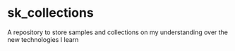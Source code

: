 # sk_collections
A repository to store samples and collections on my understanding over the new technologies I learn
